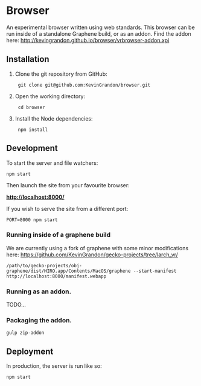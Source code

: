 # Browser

An experimental browser written using web standards. This browser can be run inside of a standalone Graphene build, or as an addon. Find the addon here: http://kevingrandon.github.io/browser/vrbrowser-addon.xpi

## Installation

1. Clone the git repository from GitHub:

        git clone git@github.com:KevinGrandon/browser.git

2. Open the working directory:

        cd browser

3. Install the Node dependencies:

        npm install


## Development

To start the server and file watchers:

    npm start

Then launch the site from your favourite browser:

[__http://localhost:8000/__](http://localhost:8000/)

If you wish to serve the site from a different port:

    PORT=8000 npm start


### Running inside of a graphene build

We are currently using a fork of graphene with some minor modifications here: https://github.com/KevinGrandon/gecko-projects/tree/larch_vr/

```
/path/to/gecko-projects/obj-graphene/dist/HIRO.app/Contents/MacOS/graphene --start-manifest http://localhost:8000/manifest.webapp
```


### Running as an addon.
TODO...

### Packaging the addon.

```
gulp zip-addon
```

## Deployment

In production, the server is run like so:

    npm start
